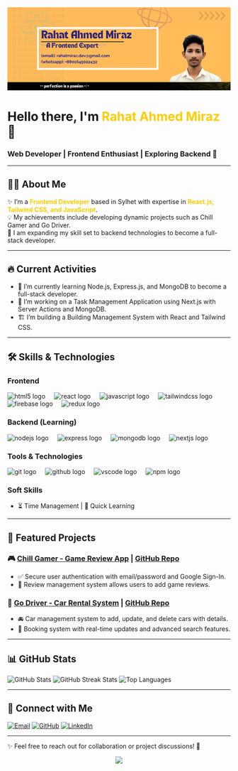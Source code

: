 <div align="center">
  <img src="https://github.com/rahatmirazdev/rahatmirazdev/blob/main/rahatbanner.png?raw=true" />
</div>

# <div align="left">Hello there, I'm <span style="color:#ffcc00; font-weight:bold;">Rahat Ahmed Miraz</span> 👋</div>
### <div align="left">Web Developer | Frontend Enthusiast | Exploring Backend 🚀</div>

---

## 👨‍💻 About Me

<p align="left">
✨ I’m a <span style="color:#ffcc00; font-weight:bold;">Frontend Developer</span> based in Sylhet with expertise in <span style="color:#ffcc00; font-weight:bold;">React.js, Tailwind CSS, and JavaScript</span>. <br>
💡 My achievements include developing dynamic projects such as Chill Gamer and Go Driver. <br>
🚀 I am expanding my skill set to backend technologies to become a full-stack developer.
</p>

---

## 🔥 Current Activities
- 🌱 I’m currently learning Node.js, Express.js, and MongoDB to become a full-stack developer.
- 🚀 I’m working on a Task Management Application using Next.js with Server Actions and MongoDB.
- 🏗️ I’m building a Building Management System with React and Tailwind CSS.

---

## 🛠 Skills & Technologies

### Frontend
<div align="left">
  <img src="https://img.shields.io/badge/HTML5-E34F26?logo=html5&logoColor=white&style=for-the-badge" height="40" alt="html5 logo"  />
  <img width="12" />
  <img src="https://img.shields.io/badge/React-61DAFB?logo=react&logoColor=black&style=for-the-badge" height="40" alt="react logo"  />
  <img width="12" />
  <img src="https://img.shields.io/badge/JavaScript-F7DF1E?logo=javascript&logoColor=black&style=for-the-badge" height="40" alt="javascript logo"  />
  <img width="12" />
  <img src="https://img.shields.io/badge/Tailwind CSS-06B6D4?logo=tailwindcss&logoColor=black&style=for-the-badge" height="40" alt="tailwindcss logo"  />
  <img width="12" />
  <img src="https://img.shields.io/badge/Firebase-FFCA28?logo=firebase&logoColor=black&style=for-the-badge" height="40" alt="firebase logo"  />
  <img width="12" />
  <img src="https://img.shields.io/badge/Redux-764ABC?logo=redux&logoColor=white&style=for-the-badge" height="40" alt="redux logo"  />
</div>

###

### Backend (Learning)
<div align="left">
  <img src="https://img.shields.io/badge/Node.js-339933?logo=nodedotjs&logoColor=white&style=for-the-badge" height="40" alt="nodejs logo"  />
  <img width="12" />
  <img src="https://img.shields.io/badge/Express-000000?logo=express&logoColor=white&style=for-the-badge" height="40" alt="express logo"  />
  <img width="12" />
  <img src="https://img.shields.io/badge/MongoDB-47A248?logo=mongodb&logoColor=white&style=for-the-badge" height="40" alt="mongodb logo"  />
  <img width="12" />
  <img src="https://img.shields.io/badge/Next.js-000000?logo=nextdotjs&logoColor=white&style=for-the-badge" height="40" alt="nextjs logo"  />
</div>

###

### Tools & Technologies
<div align="left">
  <img src="https://img.shields.io/badge/Git-F05032?logo=git&logoColor=white&style=for-the-badge" height="40" alt="git logo"  />
  <img width="12" />
  <img src="https://img.shields.io/badge/GitHub-181717?logo=github&logoColor=white&style=for-the-badge" height="40" alt="github logo"  />
  <img width="12" />
  <img src="https://img.shields.io/badge/Visual Studio Code-007ACC?logo=visualstudiocode&logoColor=white&style=for-the-badge" height="40" alt="vscode logo"  />
  <img width="12" />
  <img src="https://img.shields.io/badge/npm-CB3837?logo=npm&logoColor=white&style=for-the-badge" height="40" alt="npm logo"  />
</div>

###
### Soft Skills
- ⏳ Time Management | 🎯 Quick Learning

---

## 🚀 Featured Projects

### 🎮 [Chill Gamer - Game Review App](https://chill-gamerzz.web.app/) | [GitHub Repo](https://github.com/rahatmirazdev/Chill-Gamer)
- ✅ Secure user authentication with email/password and Google Sign-In.
- 📝 Review management system allows users to add game reviews.

### 🚗 [Go Driver - Car Rental System](https://godriveer.web.app/) | [GitHub Repo](https://github.com/rahatmirazdev/Go-Driver)
- 🚘 Car management system to add, update, and delete cars with details.
- 🔎 Booking system with real-time updates and advanced search features.

---

## 📊 GitHub Stats

<p align="left">
  <img src="https://github-readme-stats.vercel.app/api?username=rahatmirazdev&theme=dark&hide_border=false&include_all_commits=false&count_private=true" alt="GitHub Stats"/>
  <img src="https://github-readme-streak-stats.herokuapp.com/?user=rahatmirazdev&theme=dark&hide_border=false" alt="GitHub Streak Stats"/>
  <img src="https://github-readme-stats.vercel.app/api/top-langs/?username=rahatmirazdev&theme=dark&hide_border=false&include_all_commits=false&count_private=true&layout=compact" alt="Top Languages"/>
</p>

---

## 🔗 Connect with Me
<div align="left">
  <a href="mailto:rahatmiraz.dev@gmail.com"><img src="https://img.shields.io/badge/Email-D14836?style=for-the-badge&logo=gmail&logoColor=white" alt="Email" /></a>
  <a href="https://github.com/rahatmirazdev"><img src="https://img.shields.io/badge/GitHub-181717?style=for-the-badge&logo=github&logoColor=white" alt="GitHub" /></a>
  <a href="https://www.linkedin.com/in/rahatahmedmiraz"><img src="https://img.shields.io/badge/LinkedIn-0077B5?style=for-the-badge&logo=linkedin&logoColor=white" alt="LinkedIn" /></a>
</div>

---

✨ Feel free to reach out for collaboration or project discussions! 🚀
<p align="center">
  <img src="https://capsule-render.vercel.app/api?type=waving&color=gradient&height=60&section=footer"/>
</p>


